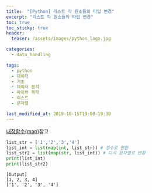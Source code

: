 ```yaml
---
title:  "[Python] 리스트 각 원소들의 타입 변경"
excerpt: "리스트 각 원소들의 타입 변경"
toc: true
toc_sticky: true
header:
  teaser: /assets/images/python_logo.jpg

categories:
  - data_handling

tags:
  - python
  - 데이터
  - 기초
  - 데이터 분석
  - 파이썬 독학
  - 리스트
  - 문자열

last_modified_at: 2019-10-15T19:00-19:30
---
```


[내장함수(map)](https://yganalyst.github.io/data_handling/Py_study16/#18-map)참고  

```python
list_str = ['1','2','3','4']
list_int = list(map(int, list_str)) # 정수로 변환
list_str2 = list(map(str, list_int)) # 다시 문자열로 변환
print(list_int)
print(list_str2)
```


```
[Output]
[1, 2, 3, 4]
['1', '2', '3', '4']
```